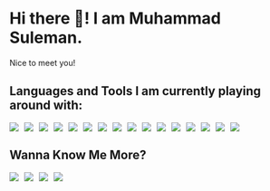 # Hi there 👋! I am Muhammad Suleman.
Nice to meet you!

## Languages and Tools I am currently playing around with:
<p align="left" style="display: flex; flex-wrap: wrap; gap: 10px;"> <img src="https://img.shields.io/badge/HTML5-%23E34F26.svg?&style=for-the-badge&logo=html5&logoColor=white"/> <img src="https://img.shields.io/badge/CSS3-%231572B6.svg?&style=for-the-badge&logo=css3&logoColor=white"/> <img src="https://img.shields.io/badge/JavaScript-%23F7DF1E.svg?&style=for-the-badge&logo=javascript&logoColor=black"/> <img src="https://img.shields.io/badge/React-%2320232a.svg?&style=for-the-badge&logo=react&logoColor=%2361DAFB"/> <img src="https://img.shields.io/badge/Bootstrap-%23563D7C.svg?&style=for-the-badge&logo=bootstrap&logoColor=white"/> <img src="https://img.shields.io/badge/TailwindCSS-%2338B2AC.svg?&style=for-the-badge&logo=tailwind-css&logoColor=white"/> <img src="https://img.shields.io/badge/TypeScript-%23007ACC.svg?&style=for-the-badge&logo=typescript&logoColor=white"/> <img src="https://img.shields.io/badge/Firebase-%23039BE5.svg?&style=for-the-badge&logo=firebase&logoColor=white"/> <img src="https://img.shields.io/badge/SQL-%2307405e.svg?&style=for-the-badge&logo=sql&logoColor=white"/> <img src="https://img.shields.io/badge/OOP-Object--Oriented%20Programming-%234CAF50?style=for-the-badge"/> <img src="https://img.shields.io/badge/DSA-Data%20Structures%20and%20Algorithms-%23FF5733?style=for-the-badge"/> <img src="https://img.shields.io/badge/Express.js-%23000000.svg?&style=for-the-badge&logo=express&logoColor=white"/> <img src="https://img.shields.io/badge/Node.js-%23339933.svg?&style=for-the-badge&logo=node.js&logoColor=white"/> <img src="https://img.shields.io/badge/MongoDB-%2347A248.svg?&style=for-the-badge&logo=mongodb&logoColor=white"/> <img src="https://img.shields.io/badge/Postman-%23FF6C37.svg?&style=for-the-badge&logo=postman&logoColor=white"/> <img src="https://img.shields.io/badge/Mongoose-%23880000.svg?&style=for-the-badge&logoColor=white"/> </p>

## Wanna Know Me More?
<p align="left" style="display: flex; gap: 10px; flex-wrap: wrap;"> <a href="https://muhammad-suleman.netlify.app" target="_blank"> <img src="https://img.shields.io/badge/Visit Portfolio-%23007ACC.svg?&style=for-the-badge&logo=vercel&logoColor=white"/> </a> <a href="https://www.facebook.com/profile.php?id=100060714416367" target="_blank"> <img src="https://img.shields.io/badge/Facebook-%231877F2.svg?&style=for-the-badge&logo=facebook&logoColor=white"/> </a> <a href="https://www.linkedin.com/in/muhammad-suleman-9aa056292/" target="_blank"> <img src="https://img.shields.io/badge/LinkedIn-%230077B5.svg?&style=for-the-badge&logo=linkedin&logoColor=white"/> </a> <a href="mailto:tech4you330@gmail.com"> <img src="https://img.shields.io/badge/Gmail-D14836.svg?&style=for-the-badge&logo=gmail&logoColor=white"/> </a> </p>
